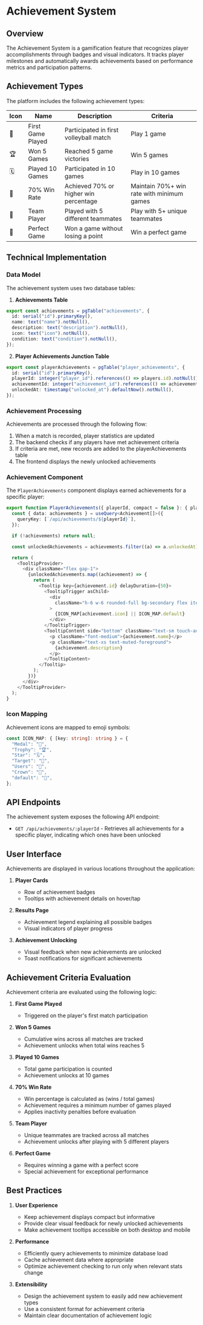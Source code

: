 # Achievement System

## Overview

The Achievement System is a gamification feature that recognizes player accomplishments through badges and visual indicators. It tracks player milestones and automatically awards achievements based on performance metrics and participation patterns.

## Achievement Types

The platform includes the following achievement types:

| Icon | Name | Description | Criteria |
|------|------|-------------|----------|
| 🏐 | First Game Played | Participated in first volleyball match | Play 1 game |
| 🏆 | Won 5 Games | Reached 5 game victories | Win 5 games |
| 🗓️ | Played 10 Games | Participated in 10 games | Play in 10 games |
| 🎯 | 70% Win Rate | Achieved 70% or higher win percentage | Maintain 70%+ win rate with minimum games |
| 👥 | Team Player | Played with 5 different teammates | Play with 5+ unique teammates |
| 👑 | Perfect Game | Won a game without losing a point | Win a perfect game |

## Technical Implementation

### Data Model

The achievement system uses two database tables:

1. **Achievements Table**
```typescript
export const achievements = pgTable("achievements", {
  id: serial("id").primaryKey(),
  name: text("name").notNull(),
  description: text("description").notNull(),
  icon: text("icon").notNull(),
  condition: text("condition").notNull(),
});
```

2. **Player Achievements Junction Table**
```typescript
export const playerAchievements = pgTable("player_achievements", {
  id: serial("id").primaryKey(),
  playerId: integer("player_id").references(() => players.id).notNull(),
  achievementId: integer("achievement_id").references(() => achievements.id).notNull(),
  unlockedAt: timestamp("unlocked_at").defaultNow().notNull(),
});
```

### Achievement Processing

Achievements are processed through the following flow:

1. When a match is recorded, player statistics are updated
2. The backend checks if any players have met achievement criteria
3. If criteria are met, new records are added to the playerAchievements table
4. The frontend displays the newly unlocked achievements

### Achievement Component

The `PlayerAchievements` component displays earned achievements for a specific player:

```typescript
export function PlayerAchievements({ playerId, compact = false }: { playerId: number; compact?: boolean }) {
  const { data: achievements } = useQuery<Achievement[]>({
    queryKey: [`/api/achievements/${playerId}`],
  });

  if (!achievements) return null;

  const unlockedAchievements = achievements.filter((a) => a.unlockedAt);

  return (
    <TooltipProvider>
      <div className="flex gap-1">
        {unlockedAchievements.map((achievement) => {
          return (
            <Tooltip key={achievement.id} delayDuration={50}>
              <TooltipTrigger asChild>
                <div 
                  className="h-6 w-6 rounded-full bg-secondary flex items-center justify-center text-xs cursor-help"
                >
                  {ICON_MAP[achievement.icon] || ICON_MAP.default}
                </div>
              </TooltipTrigger>
              <TooltipContent side="bottom" className="text-sm touch-auto">
                <p className="font-medium">{achievement.name}</p>
                <p className="text-xs text-muted-foreground">
                  {achievement.description}
                </p>
              </TooltipContent>
            </Tooltip>
          );
        })}
      </div>
    </TooltipProvider>
  );
}
```

### Icon Mapping

Achievement icons are mapped to emoji symbols:

```typescript
const ICON_MAP: { [key: string]: string } = {
  "Medal": "🏐",
  "Trophy": "🏆",
  "Star": "🗓️",
  "Target": "🎯",
  "Users": "👥",
  "Crown": "👑",
  "default": "🥇",
};
```

## API Endpoints

The achievement system exposes the following API endpoint:

- `GET /api/achievements/:playerId` - Retrieves all achievements for a specific player, indicating which ones have been unlocked

## User Interface

Achievements are displayed in various locations throughout the application:

1. **Player Cards**
   - Row of achievement badges
   - Tooltips with achievement details on hover/tap

2. **Results Page**
   - Achievement legend explaining all possible badges
   - Visual indicators of player progress

3. **Achievement Unlocking**
   - Visual feedback when new achievements are unlocked
   - Toast notifications for significant achievements

## Achievement Criteria Evaluation

Achievement criteria are evaluated using the following logic:

1. **First Game Played**
   - Triggered on the player's first match participation

2. **Won 5 Games**
   - Cumulative wins across all matches are tracked
   - Achievement unlocks when total wins reaches 5

3. **Played 10 Games**
   - Total game participation is counted
   - Achievement unlocks at 10 games

4. **70% Win Rate**
   - Win percentage is calculated as (wins / total games)
   - Achievement requires a minimum number of games played
   - Applies inactivity penalties before evaluation

5. **Team Player**
   - Unique teammates are tracked across all matches
   - Achievement unlocks after playing with 5 different players

6. **Perfect Game**
   - Requires winning a game with a perfect score
   - Special achievement for exceptional performance

## Best Practices

1. **User Experience**
   - Keep achievement displays compact but informative
   - Provide clear visual feedback for newly unlocked achievements
   - Make achievement tooltips accessible on both desktop and mobile

2. **Performance**
   - Efficiently query achievements to minimize database load
   - Cache achievement data where appropriate
   - Optimize achievement checking to run only when relevant stats change

3. **Extensibility**
   - Design the achievement system to easily add new achievement types
   - Use a consistent format for achievement criteria
   - Maintain clear documentation of achievement logic